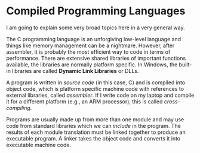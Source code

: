 # Compiled Programming Languages

I am going to explain some very broad topics here in a very general way.

The C programming language is an unforgiving low-level language and things like memory management can be a nightmare. However, after assembler, it is probably the most efficient way to code in terms of performance. There are extensive shared libraries of important functions available, the libraries are normally platform specific. In Windows, the built-in libraries are called **Dynamic Link Libraries** or DLLs.

A program is written in _source code_ (in this case, C) and is compiled into object code, which is platform specific machine code with references to external libraries, called _assembler_. If I write code on my laptop and compile it for a different platform (e.g., an ARM processor), this is called _cross-compiling_.

Programs are usually made up from more than one module and may use code from standard libraries which we can _include_ in the program. The results of each module translation must be linked together to produce an executable program. A linker takes the object code and converts it into executable machine code.

<figure><img src="https://www.gitbook.com/cdn-cgi/image/dpr=2,width=760,onerror=redirect,format=auto/https%3A%2F%2Fcontent.gitbook.com%2Fcontent%2FnH7PRBdRDYCnYIXMxWHP%2Fblobs%2Frp65jZuZkwok7GlqTIPz%2Fimage.png" alt=""><figcaption></figcaption></figure>
